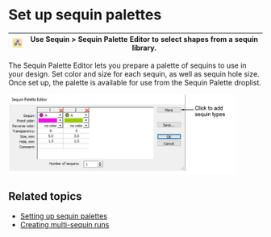 # Set up sequin palettes

| ![SequinPaletteEditor.png](assets/SequinPaletteEditor.png) | Use Sequin > Sequin Palette Editor to select shapes from a sequin library. |
| ---------------------------------------------------------- | -------------------------------------------------------------------------- |

The Sequin Palette Editor lets you prepare a palette of sequins to use in your design. Set color and size for each sequin, as well as sequin hole size. Once set up, the palette is available for use from the Sequin Palette droplist.

![SequinPaletteSetup1.png](assets/SequinPaletteSetup1.png)

## Related topics

- [Setting up sequin palettes](../../Applied/sequin_basics/Setting_up_sequin_palettes)
- [Creating multi-sequin runs](../../Applied/sequin_basics/Creating_multi-sequin_runs)
